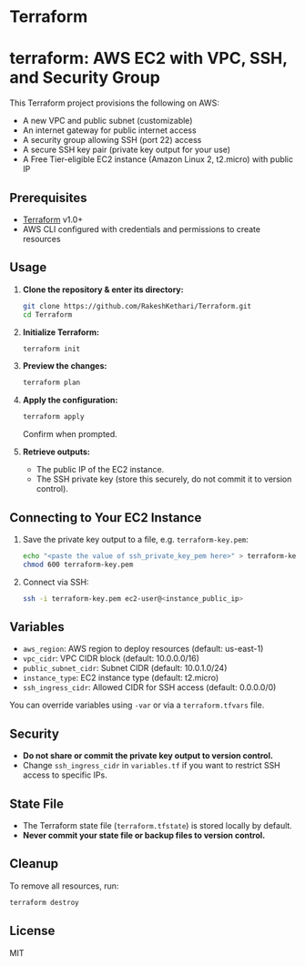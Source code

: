 # Terraform

# terraform: AWS EC2 with VPC, SSH, and Security Group

This Terraform project provisions the following on AWS:

- A new VPC and public subnet (customizable)
- An internet gateway for public internet access
- A security group allowing SSH (port 22) access
- A secure SSH key pair (private key output for your use)
- A Free Tier-eligible EC2 instance (Amazon Linux 2, t2.micro) with public IP

## Prerequisites

- [Terraform](https://www.terraform.io/downloads) v1.0+
- AWS CLI configured with credentials and permissions to create resources

## Usage

1. **Clone the repository & enter its directory:**
    ```sh
    git clone https://github.com/RakeshKethari/Terraform.git
    cd Terraform
    ```

2. **Initialize Terraform:**
    ```sh
    terraform init
    ```

3. **Preview the changes:**
    ```sh
    terraform plan
    ```

4. **Apply the configuration:**
    ```sh
    terraform apply
    ```
    Confirm when prompted.

5. **Retrieve outputs:**
    - The public IP of the EC2 instance.
    - The SSH private key (store this securely, do not commit it to version control).

## Connecting to Your EC2 Instance

1. Save the private key output to a file, e.g. `terraform-key.pem`:
    ```sh
    echo "<paste the value of ssh_private_key_pem here>" > terraform-key.pem
    chmod 600 terraform-key.pem
    ```

2. Connect via SSH:
    ```sh
    ssh -i terraform-key.pem ec2-user@<instance_public_ip>
    ```

## Variables

- `aws_region`: AWS region to deploy resources (default: us-east-1)
- `vpc_cidr`: VPC CIDR block (default: 10.0.0.0/16)
- `public_subnet_cidr`: Subnet CIDR (default: 10.0.1.0/24)
- `instance_type`: EC2 instance type (default: t2.micro)
- `ssh_ingress_cidr`: Allowed CIDR for SSH access (default: 0.0.0.0/0)

You can override variables using `-var` or via a `terraform.tfvars` file.

## Security

- **Do not share or commit the private key output to version control.**
- Change `ssh_ingress_cidr` in `variables.tf` if you want to restrict SSH access to specific IPs.

## State File

- The Terraform state file (`terraform.tfstate`) is stored locally by default.
- **Never commit your state file or backup files to version control.**

## Cleanup

To remove all resources, run:
```sh
terraform destroy
```

## License

MIT
